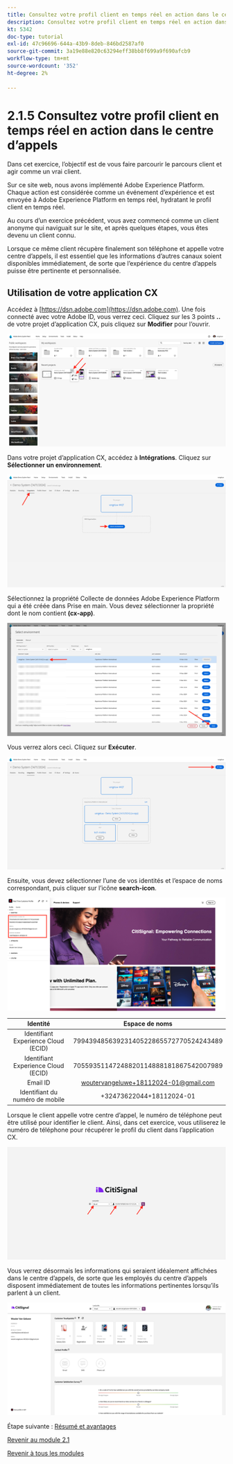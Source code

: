 ```yaml
---
title: Consultez votre profil client en temps réel en action dans le centre d’appels
description: Consultez votre profil client en temps réel en action dans le centre d’appels
kt: 5342
doc-type: tutorial
exl-id: 47c96696-644a-43b9-8deb-846bd2587af0
source-git-commit: 3a19e88e820c63294eff38bb8f699a9f690afcb9
workflow-type: tm+mt
source-wordcount: '352'
ht-degree: 2%

---
```


# 2.1.5 Consultez votre profil client en temps réel en action dans le centre d’appels

Dans cet exercice, l’objectif est de vous faire parcourir le parcours client et agir comme un vrai client.

Sur ce site web, nous avons implémenté Adobe Experience Platform. Chaque action est considérée comme un événement d’expérience et est envoyée à Adobe Experience Platform en temps réel, hydratant le profil client en temps réel.

Au cours d’un exercice précédent, vous avez commencé comme un client anonyme qui naviguait sur le site, et après quelques étapes, vous êtes devenu un client connu.

Lorsque ce même client récupère finalement son téléphone et appelle votre centre d’appels, il est essentiel que les informations d’autres canaux soient disponibles immédiatement, de sorte que l’expérience du centre d’appels puisse être pertinente et personnalisée.

## Utilisation de votre application CX

Accédez à [https://dsn.adobe.com](https://dsn.adobe.com). Une fois connecté avec votre Adobe ID, vous verrez ceci. Cliquez sur les 3 points **..** de votre projet d’application CX, puis cliquez sur **Modifier** pour l’ouvrir.

![Démonstration](./images/cxapp3.png)

Dans votre projet d’application CX, accédez à **Intégrations**. Cliquez sur **Sélectionner un environnement**.

![Démonstration](./images/cxapp3a.png)

Sélectionnez la propriété Collecte de données Adobe Experience Platform qui a été créée dans Prise en main. Vous devez sélectionner la propriété dont le nom contient **(cx-app)**.

![Démonstration](./images/cxapp4.png)

Vous verrez alors ceci. Cliquez sur **Exécuter**.

![Démonstration](./images/cxapp4a.png)

Ensuite, vous devez sélectionner l’une de vos identités et l’espace de noms correspondant, puis cliquer sur l’icône **search-icon**.

![Profil client](./images/identities.png)

| Identité | Espace de noms |
|:-------------:| :---------------:|
| Identifiant Experience Cloud (ECID) | 79943948563923140522865572770524243489 |
| Identifiant Experience Cloud (ECID) | 70559351147248820114888181867542007989 |
| Email ID | woutervangeluwe+18112024-01@gmail.com |
| Identifiant du numéro de mobile | +32473622044+18112024-01 |

Lorsque le client appelle votre centre d’appel, le numéro de téléphone peut être utilisé pour identifier le client. Ainsi, dans cet exercice, vous utiliserez le numéro de téléphone pour récupérer le profil du client dans l’application CX.

![Démonstration](./images/19.png)

Vous verrez désormais les informations qui seraient idéalement affichées dans le centre d’appels, de sorte que les employés du centre d’appels disposent immédiatement de toutes les informations pertinentes lorsqu’ils parlent à un client.

![Démonstration](./images/20.png)

Étape suivante : [Résumé et avantages](./summary.md)

[Revenir au module 2.1](./real-time-customer-profile.md)

[Revenir à tous les modules](../../../overview.md)
